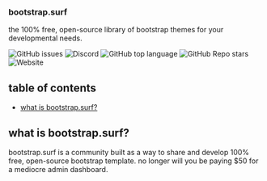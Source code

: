 ### bootstrap.surf
the 100% free, open-source library of bootstrap themes for your developmental needs.

![GitHub issues](https://img.shields.io/github/issues/bootstrap-surf/bootstrap-surf?style=for-the-badge) ![Discord](https://img.shields.io/discord/690749965512736768?style=for-the-badge) ![GitHub top language](https://img.shields.io/github/languages/top/bootstrap-surf/bootstrap-surf?style=for-the-badge) ![GitHub Repo stars](https://img.shields.io/github/stars/bootstrap-surf/bootstrap-surf?style=for-the-badge) ![Website](https://img.shields.io/website?down_color=red&down_message=offline&style=for-the-badge&up_color=green&up_message=live&url=https%3A%2F%2Fbootstrap.surf%2F)
## table of contents
- [what is bootstrap.surf?](#what-is-bootstrap-surf)
## what is bootstrap.surf?
bootstrap.surf is a community built as a way to share and develop 100% free, open-source bootstrap template. no longer will you be paying $50 for a mediocre admin dashboard.
